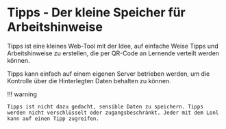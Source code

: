# Tipps - Der kleine Speicher für Arbeitshinweise

Tipps ist eine kleines Web-Tool mit der Idee, auf einfache Weise Tipps und Arbeitshinweise zu erstellen, die per QR-Code an Lernende verteilt werden können.

Tipps kann einfach auf einem eigenen Server betrieben werden, um die Kontrolle über die Hinterlegten Daten behalten zu können. 

!!! warning

	Tipps ist nicht dazu gedacht, sensible Daten zu speichern. Tipps werden nicht verschlüsselt oder zugangsbeschränkt. Jeder mit dem Lonl kann auf einen Tipp zugreifen.